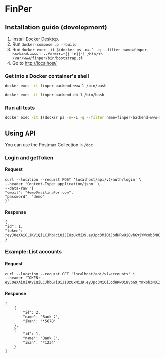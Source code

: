 # FinPer

## Installation guide (development)

1. Install [Docker Desktop](https://www.docker.com/products/docker-desktop).
2. Run `docker-compose up --build`
3. Run `docker exec -it $(docker ps -n=-1 -q --filter name=finper-backend-www-1 --format="{{.ID}}") /bin/sh /var/www/finper/bin/bootstrap.sh`
6. Go to [http://localhost/](http://localhost/)

### Get into a Docker container's shell

```bash
docker exec -it finper-backend-www-1 /bin/bash
```

```bash
docker exec -it finper-backend-db-1 /bin/bash
```

### Run all tests

```bash
docker exec -it $(docker ps -n=-1 -q --filter name=finper-backend-www-1 --format="{{.ID}}") php bin/phpunit --configuration phpunit.xml.dist --testsuite ci
```

## Using API
You can use the Postman Collection in `/doc`

### Login and getToken

#### Request
    curl --location --request POST 'localhost/api/v1/auth/login' \
    --header 'Content-Type: application/json' \
    --data-raw '{
    "email": "demo@mailinator.com",
    "password": "demo"
    }'
#### Response
    {
    "id": 1,
    "token": "eyJ0eXAiOiJKV1QiLCJhbGciOiJIUzUxMiJ9.eyJpc3MiOiJodHRwOi8vbG9jYWxob3N0IiwiYXVkIjoxLCJpYXQiOjE3NDEyMDg5NjksImV4cCI6MTc0MTIxOTIwMH0.nj1hK7Xv96Z9oU07FSUZb9n6jX5_sojzTV0s7V67vPVsYWgtTvVgZyfGSzJc2Dvhu9Rj7NzcLN0BNSioyKLLSA"
    }

### Example: List accounts

#### Request
    curl --location --request GET 'localhost/api/v1/accounts' \
    --header 'TOKEN: eyJ0eXAiOiJKV1QiLCJhbGciOiJIUzUxMiJ9.eyJpc3MiOiJodHRwOi8vbG9jYWxob3N0IiwiYXVkIjoxLCJpYXQiOjE3NDEyMDg5NjksImV4cCI6MTc0MTIxOTIwMH0.nj1hK7Xv96Z9oU07FSUZb9n6jX5_sojzTV0s7V67vPVsYWgtTvVgZyfGSzJc2Dvhu9Rj7NzcLN0BNSioyKLLSA'
#### Response
    [
        {
            "id": 2,
            "name": "Bank 2",
            "iban": "*5678"
        },
        {
            "id": 1,
            "name": "Bank 1",
            "iban": "*1234"
        }
    ]
